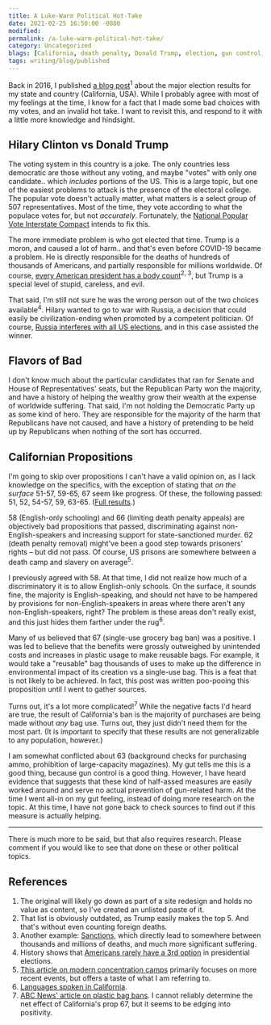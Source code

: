 ```yaml
---
title: A Luke-Warm Political Hot-Take
date: 2021-02-25 16:50:00 -0800
modified: 
permalink: /a-luke-warm-political-hot-take/
category: Uncategorized
blags: [California, death penalty, Donald Trump, election, gun control, Hilary Clinton, politics, prisons, USA]
tags: writing/blog/published
---
```


Back in 2016, I published [a blog post](https://pastebin.com/bxELUHE0)<sup>1</sup> about the major election results for my state and country (California, USA). While I probably agree with most of my feelings at the time, I know for a fact that I made some bad choices with my votes, and an invalid hot take. I want to revisit this, and respond to it with a little more knowledge and hindsight.

## Hilary Clinton vs Donald Trump

The voting system in this country is a joke. The only countries less democratic are those without any voting, and maybe "votes" with only one candidate.. which _includes_ <span title="Many prominent positions often have candidates running unopposed.">portions of the US</span>. This is a large topic, but one of the easiest problems to attack is the presence of the electoral college. The popular vote doesn't actually matter, what matters is a select group of 507 representatives. Most of the time, they vote according to what the populace votes for, but not <em title="Some states allow their representatives to vote for whoever they personally want, and some vote 'all or nothing' instead of according to the populace.">accurately</em>. Fortunately, the [National Popular Vote Interstate Compact](https://wikipedia.org/wiki/National_Popular_Vote_Interstate_Compact) intends to fix this.

The more immediate problem is who got elected that time. Trump is a moron, and caused a lot of harm.. and that's even before COVID-19 became a problem. He is directly responsible for the deaths of hundreds of thousands of Americans, and partially responsible for millions worldwide. Of course, [every American president has a body count](https://www.ranker.com/list/the-twelve-worst-us-presidents-based-on-body-counts/dralcarroll)<sup>2, 3</sup>, but Trump is a special level of stupid, careless, and evil.

That said, I'm still not sure he was the wrong person out of the two choices available<sup>4</sup>. Hilary wanted to go to war with Russia, a decision that could easily be civilization-ending when promoted by a competent politician. Of course, [Russia interferes with all US elections](https://www.politico.com/magazine/story/2019/10/26/russias-long-and-mostly-unsuccessful-history-of-election-interference-229884/), and in this case assisted the winner.

## Flavors of Bad

I don't know much about the particular candidates that ran for Senate and House of Representatives' seats, but the Republican Party won the majority, and have a history of helping the wealthy grow their wealth at the expense of worldwide suffering. That said, I'm not holding the Democratic Party up as some kind of hero. They are responsible for the majority of the harm that Republicans have not caused, and have a history of pretending to be held up by Republicans when nothing of the sort has occurred.

## Californian Propositions

I'm going to skip over propositions I can't have a valid opinion on, as I lack knowledge on the specifics, with the exception of stating that _on the surface_ 51-57, 59-65, 67 seem like progress. Of these, the following passed: 51, 52, 54-57, 59, 63-65. ([Full results](https://ballotpedia.org/California_2016_ballot_propositions).)

58 (English-only schooling) and 66 (limiting death penalty appeals) are objectively bad propositions that passed, discriminating against non-English-speakers and increasing support for state-sanctioned murder. 62 (death penalty removal) might've been a good step towards prisoners' rights – but did not pass. Of course, US prisons are somewhere between a death camp and slavery on average<sup>5</sup>.

I previously agreed with 58. At that time, I did not realize how much of a discriminatory it is to allow English-only schools. On the surface, it sounds fine, the majority is English-speaking, and should not have to be hampered by provisions for non-English-speakers in areas where there aren't any non-English-speakers, right? The problem is these areas don't really exist, and this just hides them farther under the rug<sup>6</sup>.

Many of us believed that 67 (single-use grocery bag ban) was a positive. I was led to believe that the benefits were grossly outweighed by unintended costs and increases in plastic usage to make reusable bags. For example, it would take a "reusable" bag thousands of uses to make up the difference in environmental impact of its creation vs a single-use bag. This is a feat that is not likely to be achieved. In fact, this post was written poo-pooing this proposition until I went to gather sources.

Turns out, it's a lot more complicated!<sup>7</sup> While the negative facts I'd heard are true, the result of California's ban is the majority of purchases are being made without _any_ bag use. Turns out, they just didn't need them for the most part. (It is important to specify that these results are not generalizable to any population, however.)

I am somewhat conflicted about 63 (background checks for purchasing ammo, prohibition of large-capacity magazines). My gut tells me this is a good thing, because gun control is a good thing. However, I have heard evidence that suggests that these kind of half-assed measures are easily worked around and serve no actual prevention of gun-related harm. At the time I went all-in on my gut feeling, instead of doing more research on the topic. At this time, I have not gone back to check sources to find out if this measure is actually helping.

---

There is much more to be said, but that also requires research. Please comment if you would like to see that done on these or other political topics.

## References

1. The original will likely go down as part of a site redesign and holds no value as content, so I've created an unlisted paste of it.
2. That list is obviously outdated, as Trump easily makes the top 5. And that's without even counting foreign deaths.
3. Another example: [Sanctions](https://citationsneeded.medium.com/episode-106-the-sanitization-of-sanctions-56f976af6019), which directly lead to somewhere between thousands and millions of deaths, and much more significant suffering.
4. History shows that [Americans rarely have a 3rd option](https://en.wikipedia.org/wiki/List_of_third_party_performances_in_United_States_presidential_elections) in presidential elections.
5. [This article on modern concentration camps](https://www.theguardian.com/world/2020/apr/02/why-concentration-camps-are-still-with-us) primarily focuses on more recent events, but offers a taste of what I am referring to.
6. [Languages spoken in California](https://statisticalatlas.com/state/California/Languages).
7. [ABC News' article on plastic bag bans](https://abcnews.go.com/US/plastic-bag-bans-helping-environment-results/story?id=68459500). I cannot reliably determine the net effect of California's prop 67, but it seems to be edging into positivity.
